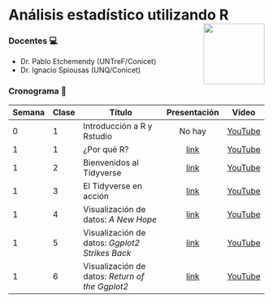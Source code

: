 


# Análisis estadístico utilizando R <a href='https://github.com/spiousas/Inferencia_con_R_UNQ2021'><img src='https://ddhh.unq.edu.ar/wp-content/uploads/2017/04/Logo-UNQ-RGB.png' align="right" height="120" /></a>

### Docentes 💻

-   Dr. Pablo Etchemendy (UNTreF/Conicet)
-   Dr. Ignacio Spiousas (UNQ/Conicet)

### Cronograma 📆

| Semana | Clase | Título                                | Presentación                                              | Vídeo                                                                                      |
| ------ | ----- | ------------------------------------- | :-------------------------------------------------------: | :-------------------------------------------: |
| 0      | 1     | Introducción a R y Rstudio                     | No hay                             | [YouTube](https://www.youtube.com/watch?v=NOwcUHaqlyI&list=PL9Cl0jpAAyjw3OtpK8omF19AJeUrmSF-f&index=1)
| 1      | 1     | ¿Por qué R?                                    | [link](https://spiousas.github.io/Inferencia_con_R_UNQ2021/Presentaciones/2-1/Presentacion_de_R.html) | [YouTube](https://www.youtube.com/watch?v=SfQ9JF72GvI&list=PL9Cl0jpAAyjw3OtpK8omF19AJeUrmSF-f&index=2)
| 1      | 2     | Bienvenidos al Tidyverse                        | [link](https://spiousas.github.io/Inferencia_con_R_UNQ2021/Presentaciones/2-2/Tidyverse_1.html) | [YouTube](https://www.youtube.com/watch?v=l1ow5g2aUhs&list=PL9Cl0jpAAyjw3OtpK8omF19AJeUrmSF-f&index=3)
| 1      | 3     | El Tidyverse en acción                          | [link](https://spiousas.github.io/Inferencia_con_R_UNQ2021/Presentaciones/2-3/Tidyverse_2.html) | [YouTube](https://www.youtube.com/watch?v=MpypVMxu3V8&list=PL9Cl0jpAAyjw3OtpK8omF19AJeUrmSF-f&index=4)
| 1      | 4     | Visualización de datos: *A New Hope*            | [link](https://spiousas.github.io/Inferencia_con_R_UNQ2021/Presentaciones/3-1/ggplot_1.html) | [YouTube](https://www.youtube.com/watch?v=LE2QVqLcvE0&list=PL9Cl0jpAAyjw3OtpK8omF19AJeUrmSF-f&index=5)
| 1      | 5     | Visualización de datos: *Ggplot2 Strikes Back*  | [link](https://spiousas.github.io/Inferencia_con_R_UNQ2021/Presentaciones/3-2/ggplot_2.html) | [YouTube](https://www.youtube.com/watch?v=TMhZML7JqsM&list=PL9Cl0jpAAyjw3OtpK8omF19AJeUrmSF-f&index=6)
| 1      | 6     | Visualización de datos: *Return of the Ggplot2* | [link](https://spiousas.github.io/Inferencia_con_R_UNQ2021/Presentaciones/3-3/ggplot_3.html) | [YouTube](https://www.youtube.com/watch?v=j0vwd7w_Kok&list=PL9Cl0jpAAyjw3OtpK8omF19AJeUrmSF-f&index=7)

